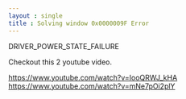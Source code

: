 ```yaml
---
layout : single
title : Solving window 0x0000009F Error
---
```


DRIVER_POWER_STATE_FAILURE

Checkout this 2 youtube video.  

<https://www.youtube.com/watch?v=IooQRWJ_kHA>  
<https://www.youtube.com/watch?v=mNe7pOi2plY>  
